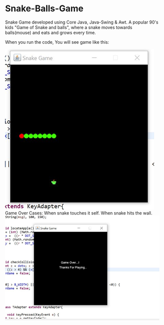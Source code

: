 # Snake-Balls-Game
Snake Game developed using Core Java, Java-Swing &amp; Awt. 
A popular 90's kids "Game of Snake and balls", where a snake moves towards balls(mouse) and eats and grows every time.

When you run the code, You will see game like this:


<img src="GameInProgress.JPG">
Game Over Cases:
When snake touches it self.
When snake hits the wall.

<img src="gameOver.JPG">

